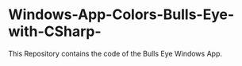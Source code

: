 # Windows-App-Colors-Bulls-Eye-with-CSharp-

This Repository contains the code of the Bulls Eye Windows App. 
